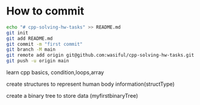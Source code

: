 # How to commit

```bash
echo "# cpp-solving-hw-tasks" >> README.md
git init
git add README.md
git commit -m "first commit"
git branch -M main
git remote add origin git@github.com:wasiful/cpp-solving-hw-tasks.git
git push -u origin main

```
learn cpp basics, condition,loops,array

create structures to represent human body information(structType)

create a binary tree to store data (myfirstbinaryTree)